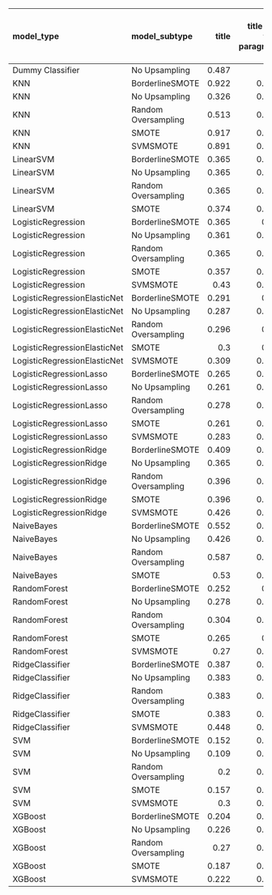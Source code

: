 | model_type                   | model_subtype       |   title |   title and first paragraph | title and 5 sentences   | title and 10 sentences   |   title and first sentence each paragraph | raw text   |
|:-----------------------------|:--------------------|--------:|----------------------------:|:------------------------|:-------------------------|------------------------------------------:|:-----------|
| Dummy Classifier             | No Upsampling       |   0.487 |                       0.5   | 0.461                   | 0.374                    |                                     0.47  | 0.487      |
| KNN                          | BorderlineSMOTE     |   0.922 |                       0.852 | **1.000**               | 0.952                    |                                     0.839 | **1.000**  |
| KNN                          | No Upsampling       |   0.326 |                       0.174 | 0.052                   | 0.178                    |                                     0.174 | 0.026      |
| KNN                          | Random Oversampling |   0.513 |                       0.443 | 0.461                   | 0.383                    |                                     0.5   | 0.204      |
| KNN                          | SMOTE               |   0.917 |                       0.904 | **1.000**               | **1.000**                |                                     0.835 | **1.000**  |
| KNN                          | SVMSMOTE            |   0.891 |                       0.761 | **1.000**               | 0                        |                                     0.83  | 0.974      |
| LinearSVM                    | BorderlineSMOTE     |   0.365 |                       0.361 | 0.330                   | 0.365                    |                                     0.374 | 0.417      |
| LinearSVM                    | No Upsampling       |   0.365 |                       0.348 | 0.330                   | 0.365                    |                                     0.374 | 0.417      |
| LinearSVM                    | Random Oversampling |   0.365 |                       0.348 | 0.330                   | 0.365                    |                                     0.374 | 0.417      |
| LinearSVM                    | SMOTE               |   0.374 |                       0.374 | 0.330                   | 0.365                    |                                     0.374 | 0.417      |
| LogisticRegression           | BorderlineSMOTE     |   0.365 |                       0.37  | 0.335                   | 0.361                    |                                     0.378 | 0.422      |
| LogisticRegression           | No Upsampling       |   0.361 |                       0.343 | 0.296                   | 0.357                    |                                     0.378 | 0.387      |
| LogisticRegression           | Random Oversampling |   0.365 |                       0.357 | 0.339                   | 0.365                    |                                     0.374 | 0.409      |
| LogisticRegression           | SMOTE               |   0.357 |                       0.335 | 0.343                   | 0.374                    |                                     0.37  | 0.404      |
| LogisticRegression           | SVMSMOTE            |   0.43  |                       0.361 | 0.348                   | 0.357                    |                                     0.391 | 0.439      |
| LogisticRegressionElasticNet | BorderlineSMOTE     |   0.291 |                       0.33  | 0.335                   | 0.343                    |                                     0.422 | 0.387      |
| LogisticRegressionElasticNet | No Upsampling       |   0.287 |                       0.309 | 0.313                   | 0.335                    |                                     0.387 | 0.374      |
| LogisticRegressionElasticNet | Random Oversampling |   0.296 |                       0.33  | 0.339                   | 0.343                    |                                     0.435 | 0.400      |
| LogisticRegressionElasticNet | SMOTE               |   0.3   |                       0.33  | 0.339                   | 0.343                    |                                     0.435 | 0.387      |
| LogisticRegressionElasticNet | SVMSMOTE            |   0.309 |                       0.357 | 0.339                   | 0.361                    |                                     0.443 | 0.443      |
| LogisticRegressionLasso      | BorderlineSMOTE     |   0.265 |                       0.352 | 0.283                   | 0.361                    |                                     0.404 | 0.430      |
| LogisticRegressionLasso      | No Upsampling       |   0.261 |                       0.343 | 0.278                   | 0.348                    |                                     0.396 | 0.417      |
| LogisticRegressionLasso      | Random Oversampling |   0.278 |                       0.343 | 0.287                   | 0.374                    |                                     0.43  | 0.457      |
| LogisticRegressionLasso      | SMOTE               |   0.261 |                       0.357 | 0.278                   | 0.378                    |                                     0.413 | 0.439      |
| LogisticRegressionLasso      | SVMSMOTE            |   0.283 |                       0.361 | 0.348                   | 0.400                    |                                     0.461 | 0.470      |
| LogisticRegressionRidge      | BorderlineSMOTE     |   0.409 |                       0.413 | 0.370                   | 0.400                    |                                     0.361 | 0.409      |
| LogisticRegressionRidge      | No Upsampling       |   0.365 |                       0.387 | 0.357                   | 0.391                    |                                     0.339 | 0.396      |
| LogisticRegressionRidge      | Random Oversampling |   0.396 |                       0.413 | 0.378                   | 0.409                    |                                     0.357 | 0.404      |
| LogisticRegressionRidge      | SMOTE               |   0.396 |                       0.413 | 0.378                   | 0.404                    |                                     0.365 | 0.400      |
| LogisticRegressionRidge      | SVMSMOTE            |   0.426 |                       0.378 | 0.357                   | 0.409                    |                                     0.383 | 0.417      |
| NaiveBayes                   | BorderlineSMOTE     |   0.552 |                       0.543 | 0.591                   | 0.613                    |                                     0.657 | 0.717      |
| NaiveBayes                   | No Upsampling       |   0.426 |                       0.361 | 0.352                   | 0.357                    |                                     0.391 | 0.348      |
| NaiveBayes                   | Random Oversampling |   0.587 |                       0.622 | 0.622                   | 0.643                    |                                     0.691 | 0.748      |
| NaiveBayes                   | SMOTE               |   0.53  |                       0.543 | 0.591                   | 0.613                    |                                     0.648 | 0.691      |
| RandomForest                 | BorderlineSMOTE     |   0.252 |                       0.37  | 0.361                   | 0.396                    |                                     0.317 | 0.387      |
| RandomForest                 | No Upsampling       |   0.278 |                       0.343 | 0.361                   | 0.357                    |                                     0.283 | 0.357      |
| RandomForest                 | Random Oversampling |   0.304 |                       0.439 | 0.391                   | 0.435                    |                                     0.374 | 0.435      |
| RandomForest                 | SMOTE               |   0.265 |                       0.37  | 0.365                   | 0.383                    |                                     0.309 | 0.396      |
| RandomForest                 | SVMSMOTE            |   0.27  |                       0.348 | 0.317                   | 0.400                    |                                     0.283 | 0.404      |
| RidgeClassifier              | BorderlineSMOTE     |   0.387 |                       0.404 | 0.378                   | 0.404                    |                                     0.365 | 0.404      |
| RidgeClassifier              | No Upsampling       |   0.383 |                       0.409 | 0.378                   | 0.404                    |                                     0.365 | 0.404      |
| RidgeClassifier              | Random Oversampling |   0.383 |                       0.409 | 0.378                   | 0.404                    |                                     0.365 | 0.404      |
| RidgeClassifier              | SMOTE               |   0.383 |                       0.409 | 0.378                   | 0.404                    |                                     0.365 | 0.404      |
| RidgeClassifier              | SVMSMOTE            |   0.448 |                       0.396 | 0.370                   | 0.409                    |                                     0.387 | 0.452      |
| SVM                          | BorderlineSMOTE     |   0.152 |                       0.009 | 0.013                   | 0.035                    |                                     0.043 | 0.100      |
| SVM                          | No Upsampling       |   0.109 |                       0.004 | 0.017                   | 0.104                    |                                     0.178 | 0.248      |
| SVM                          | Random Oversampling |   0.2   |                       0.017 | 0.022                   | 0.174                    |                                     0.209 | 0.335      |
| SVM                          | SMOTE               |   0.157 |                       0.009 | 0.013                   | 0.039                    |                                     0.026 | 0.117      |
| SVM                          | SVMSMOTE            |   0.3   |                       0.009 | 0.013                   | 0.022                    |                                     0.013 | 0.087      |
| XGBoost                      | BorderlineSMOTE     |   0.204 |                       0.357 | 0.352                   | 0.370                    |                                     0.352 | 0.396      |
| XGBoost                      | No Upsampling       |   0.226 |                       0.378 | 0.335                   | 0.378                    |                                     0.374 | 0.409      |
| XGBoost                      | Random Oversampling |   0.27  |                       0.435 | 0.400                   | 0.413                    |                                     0.413 | 0.422      |
| XGBoost                      | SMOTE               |   0.187 |                       0.383 | 0.339                   | 0.383                    |                                     0.361 | 0.443      |
| XGBoost                      | SVMSMOTE            |   0.222 |                       0.391 | 0.343                   | 0.378                    |                                     0.378 | 0.435      |